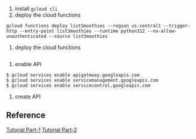 
1. install `gcloud cli`
1. deploy the cloud functions
```
gcloud functions deploy listSmoothies --region us-central1 --trigger-http --entry-point listSmoothies --runtime python312 --no-allow-unauthenticated --source listSmoothies
```
1. deploy the cloud functions
```
```
1. enable API
```
$ gcloud services enable apigateway.googleapis.com
$ gcloud services enable servicemanagement.googleapis.com
$ gcloud services enable servicecontrol.googleapis.com
```
1. create API


## Reference
[Tutorial Part-1](https://beranger.medium.com/secure-google-cloud-functions-with-api-gateway-848f687963ae)
[Tutorial Part-2](https://beranger.medium.com/rate-limit-google-cloud-functions-with-api-gateway-19b54bb9d9e9)
